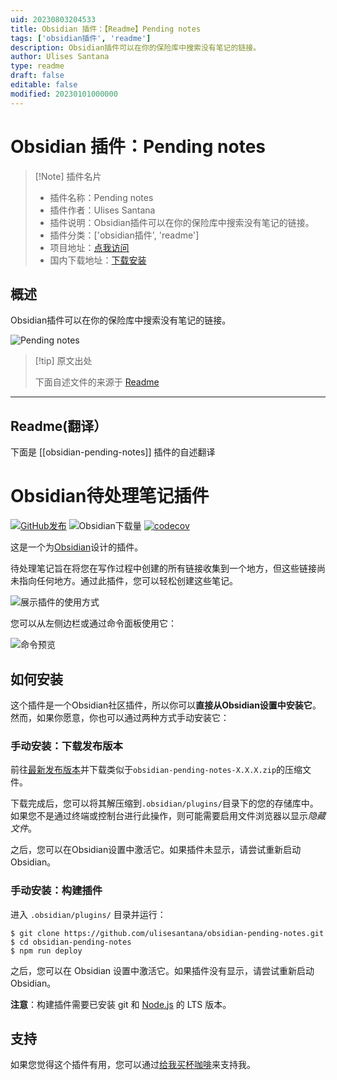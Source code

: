 ```yaml
---
uid: 20230803204533
title: Obsidian 插件：【Readme】Pending notes
tags: ['obsidian插件', 'readme']
description: Obsidian插件可以在你的保险库中搜索没有笔记的链接。
author: Ulises Santana
type: readme
draft: false
editable: false
modified: 20230101000000
---
```


# Obsidian 插件：Pending notes

> [!Note] 插件名片
> - 插件名称：Pending notes
> - 插件作者：Ulises Santana
> - 插件说明：Obsidian插件可以在你的保险库中搜索没有笔记的链接。
> - 插件分类：['obsidian插件', 'readme']
> - 项目地址：[点我访问](https://github.com/ulisesantana/obsidian-pending-notes)
> - 国内下载地址：[下载安装](https://pkmer.cn/products/plugin/pluginMarket/?obsidian-pending-notes)

## 概述

Obsidian插件可以在你的保险库中搜索没有笔记的链接。

![Pending notes](https://cdn.pkmer.cn/covers/obsidian-pending-notes_new.gif!pkmer)

> [!tip] 原文出处
> 
>下面自述文件的来源于 [Readme](https://ghproxy.net/https://raw.githubusercontent.com/ulisesantana/obsidian-pending-notes/master/README.md)
> 

---

## Readme(翻译）

下面是 [[obsidian-pending-notes]] 插件的自述翻译


# Obsidian待处理笔记插件
[![GitHub发布](https://img.shields.io/github/release/ulisesantana/obsidian-pending-notes.svg)](https://GitHub.com/ulisesantana/obsidian-pending-notes/releases/)
![Obsidian下载量](https://img.shields.io/badge/dynamic/json?logo=obsidian&color=%23483699&label=downloads&query=%24%5B%22obsidian-pending-notes%22%5D.downloads&url=https%3A%2F%2Fraw.githubusercontent.com%2Fobsidianmd%2Fobsidian-releases%2Fmaster%2Fcommunity-plugin-stats.json)
[![codecov](https://codecov.io/github/ulisesantana/obsidian-pending-notes/branch/master/graph/badge.svg?token=XXwfgoPhoY)](https://codecov.io/github/ulisesantana/obsidian-pending-notes)



这是一个为[Obsidian](https://obsidian.md)设计的插件。

待处理笔记旨在将您在写作过程中创建的所有链接收集到一个地方，但这些链接尚未指向任何地方。通过此插件，您可以轻松创建这些笔记。

![展示插件的使用方式](docs/preview.gif)

您可以从左侧边栏或通过命令面板使用它：

![命令预览](docs/command.png)

## 如何安装

这个插件是一个Obsidian社区插件，所以你可以**直接从Obsidian设置中安装它**。然而，如果你愿意，你也可以通过两种方式手动安装它：

### 手动安装：下载发布版本
前往[最新发布版本](https://github.com/ulisesantana/obsidian-pending-notes/releases/latest)并下载类似于`obsidian-pending-notes-X.X.X.zip`的压缩文件。

下载完成后，您可以将其解压缩到`.obsidian/plugins/`目录下的您的存储库中。如果您不是通过终端或控制台进行此操作，则可能需要启用文件浏览器以显示*隐藏文件*。

之后，您可以在Obsidian设置中激活它。如果插件未显示，请尝试重新启动Obsidian。

### 手动安装：构建插件
进入 `.obsidian/plugins/` 目录并运行：

```shell
$ git clone https://github.com/ulisesantana/obsidian-pending-notes.git
$ cd obsidian-pending-notes
$ npm run deploy
```

之后，您可以在 Obsidian 设置中激活它。如果插件没有显示，请尝试重新启动 Obsidian。

**注意**：构建插件需要已安装 git 和 [Node.js](https://nodejs.org/en/) 的 LTS 版本。

## 支持

如果您觉得这个插件有用，您可以通过[给我买杯咖啡](https://www.buymeacoffee.com/ulisesantana)来支持我。



